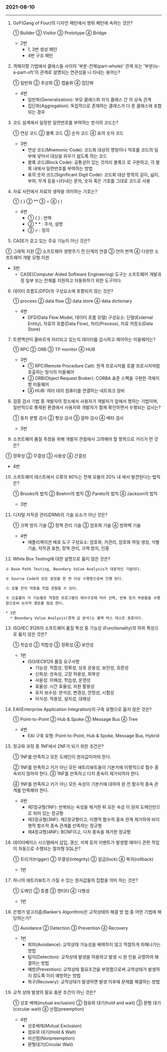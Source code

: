 ### 2021-08-10

<hr>

1. GoF(Gang of Four)의 디자인 패턴에서 행위 패턴에 속하는 것은?

   ① Builder ② Visitor ③ Prototype ④ Bridge

   * 2번
     * 1, 3번 생성 패턴 
     * 4번 구조 패턴

2. 객체지향 기법에서 클래스들 사이의 '부분-전체(part-whole)' 관계 또는 '부분(is-a-part-of)'의 관계로 설명되는 연관성을 나 타내는 용어는?

   ① 일반화 ② 추상화 ③ 캡슐화 ④ 집단화

   * 4번
     - 일반화(Generalization): 부모 클래스와 자식 클래스 간 의 상속 관계
     - 집단화(Aggregation): 독립적으로 존재하는 클래스가 다 른 클래스에 포함되는 경우

3. 코드 설계에서 일정한 일련번호를 부여하는 방식의 코드는?

   ① 연상 코드 ② 블록 코드 ③ 순차 코드 ④ 표의 숫자 코드

   * 3번
     * 연상 코드(Mnemonic Code): 코드화 대상의 명칭이나 약호를 코드의 일부에 넣어서 대상을 외우기 쉽도록 하는 코드
     *  블록 코드(Block Code): 공통성이 있는 것끼리 블록으 로 구분하고, 각 블록 내에서 일련번호를 부여하는 방법
     * 표의 숫자 코드(Significant Digit Code): 코드화 대상 항목의 길이, 넓이, 부피, 무게 등을 나타내는 문자, 숫자 혹은 기호를 그대로 코드로 사용

4. 자료 사전에서 자료의 생략을 의미하는 기호는?

   ① { } ② ** ③ = ④ ( )

   - 4번
     - ① { } : 반복
     - ② * * : 주석, 설명
     - ③ = : 정의

5.  CASE가 갖고 있는 주요 기능이 아닌 것은?

   ① 그래픽 지원 ② 소프트웨어 생명주기 전 단계의 연결 ③ 언어 번역 ④ 다양한 소프트웨어 개발 모형 지원

   * 3번
     * CASE(Computer Aided Software Engineering) 도구는 소프트웨어 개발과정 일부 또는 전체를 지원하고 자동화하기 위한 도구이다.

6. 데이터 흐름도(DFD)의 구성요소에 포함되지 않는 것은?

   ① process ② data flow ③ data store ④ data dictionary

   - 4번
     - DFD(Data Flow Model, 데이터 흐름 모델) 구성요소: 단말(External Entity), 자료의 흐름(Data Flow), 처리(Process), 자료 저장소(Data Store)

7. 트랜잭션이 올바르게 처리되고 있는지 데이터를 감시하고 제어하는 미들웨어는?

   ① RPC ② ORB ③ TP monitor ④ HUB

   * 3번
     * ① RPC(Remote Procedure Call): 원격 프로시저를 로콜 프로시저처럼 호출하는 방식의 미들웨어
     * ② ORB(Object Request Broker): CORBA 표준 스펙을 구현한 객체지향 미들웨어
     * ④ HUB: 여러 대의 컴퓨터를 연결하는 네트워크 장비

8. 검증 검사 기법 중 개발자의 장소에서 사용자가 개발자가 앞에서 행하는 기법이며, 일반적으로 통제된 환경에서 사용자와 개발자가 함께 확인하면서 수행되는 검사는?

   ① 동치 분할 검사 ② 형상 검사 ③ 알파 검사 ④ 베타 검사

   * 3번

9.  소프트웨어 품질 측정을 위해 개발자 관점에서 고려해야 할 항목으로 거리가 먼 것은?

   ① 정확성 ② 무결성 ③ 사용성 ④ 간결성

   * 4번

10. 소프트웨어 테스트에서 오류의 80%는 전체 모듈의 20% 내 에서 발견된다는 법칙은?

    ① Brooks의 법칙 ② Boehm의 법칙 ③ Pareto의 법칙 ④ Jackson의 법칙

    * 3번

11. 디지털 저작권 관리(DRM)의 기술 요소가 아닌 것은?

    ① 크랙 방지 기술 ② 정책 관리 기술 ③ 암호화 기술 ④ 방화벽 기술

    * 4번
      *  애플리케이션 배포 도구 구성요소: 암호화, 키관리, 암호화 파일 생성, 식별 기술, 저작권 표현, 정책 관리, 크랙 방지, 인증

12.  White Box Testing에 대한 설명으로 옳지 않은 것은?

    ① Base Path Testing, Boundary Value Analysis가 대표적인 기법이다. 

    ② Source Code의 모든 문장을 한 번 이상 수행함으로써 진행 된다. 

    ③ 모듈 안의 작동을 직접 관찰할 수 있다. 

    ④ 산출물의 각 기능별로 적절한 프로그램의 제어구조에 따라 선택, 반복 등의 부분들을 수행함으로써 논리적 경로를 점검 한다.

    * 1번
      * Boundary Value Analysis(경계 값 분석)는 블랙 박스 테스트 종류이다.

13. ISO/IEC 9126의 소프트웨어 품질 특성 중 기능성 (Functionality)의 하위 특성으로 옳지 않은 것은?

    ① 학습성 ② 적합성 ③ 정확성 ④ 보안성

    * 1번
      * ISO/IEC9126 품질 요구사항
        * 기능성: 적합성, 정확성, 상호 운용성, 보안성, 호환성
        * 신뢰성: 성숙성, 고장 허용성, 회복성
        * 사용성: 이해성, 학습성, 운영성
        * 효율성: 시간 효율성, 자원 활용성
        * 유지 보수성: 분석성, 변경성, 안정성, 시험성
        * 이식성: 적용성, 설치성, 대체성

14. EAI(Enterprise Application Integration)의 구축 유형으로 옳지 않은 것은?

    ① Point-to-Point ② Hub & Spoke ③ Message Bus ④ Tree

    * 4번
      * EAI 구축 유형: Point-to-Point, Hub & Spoke, Message Bus, Hybrid

15. 정규화 과정 중 1NF에서 2NF가 되기 위한 조건은?

    ① 1NF를 만족하고 모든 도메인이 원자값이어야 한다. 

    ② 1NF를 만족하고 키가 아닌 모든 애트리뷰트들이 기본키에 이행적으로 함수 종속되지 않아야 한다. ③ 1NF를 만족하고 다치 종속이 제거되어야 한다. 

    ④ 1NF를 만족하고 키가 아닌 모든 속성이 기본키에 대하여 완 전 함수적 종속 관계를 만족해야 한다.

    * 4번
      * 제1정규형(1NF): 반복되는 속성을 제거한 뒤 모든 속성 이 원자 도메인만으로 되어 있는 정규형
      * 제3정규형(3NF): 제2정규형이고, 이행적 함수적 종속 관계 제거하여 비이행적 함수적 종속 관계를 만족하는 정규형
      * 제4정규형(4NF): BCNF이고, 다치 종속을 제거한 정규형

16. 데이터베이스 시스템에서 삽입, 갱신, 삭제 등의 이벤트가 발생할 때마다 관련 작업이 자동으로 수행되는 절차형 SQL은?

    ① 트리거(trigger) ② 무결성(integrity) ③ 잠금(lock) ④ 복귀(rollback)

    * 1번

17. 하나의 애트리뷰트가 가질 수 있는 원자값들의 집합을 의미 하는 것은?

    ① 도메인 ② 튜플 ③ 엔티티 ④ 다형성

    * 1번

18. 은행가 알고리즘(Banker’s Algorithm)은 교착상태의 해결 방 법 중 어떤 기법에 해당하는가?

    ① Avoidance ② Detection ③ Prevention ④ Recovery

    * 1번
      - 회피(Avoidance): 교착상태 가능성을 배제하지 않고 적절하게 피해나가는 방법 
      - 탐지(Detection): 교착상태 발생을 허용하고 발생 시 원 인을 규명하여 해결하는 방법 
      - 예방(Prevention): 교착상태 필요조건을 부정함으로써 교착상태가 발생하지 않도록 미리 예방하는 방법 
      - 복구(Recovery): 교착상태가 발생하면 발생 이후에 문제를 해결하는 방법

19. 교착 상태 발생의 필요 충분 조건이 아닌 것은?

    ① 상호 배제(mutual exclusion) ② 점유와 대기(hold and wait) ③ 환형 대기(circular wait) ④ 선점(preemption)

    * 4번
      * 상호배제(Mutual Exclusion)
      * 점유와 대기(Hold & Wait)
      *  비선점(Nonpreemption)
      * 환형대기(Circular Wait)